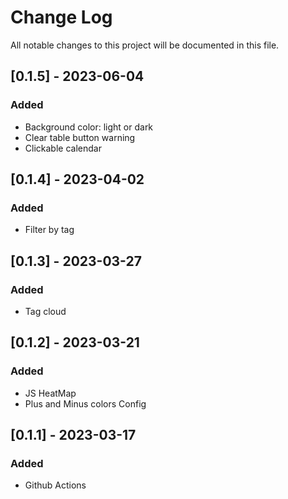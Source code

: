 
# Change Log
All notable changes to this project will be documented in this file.

## [0.1.5] - 2023-06-04
### Added
- Background color: light or dark
- Clear table button warning
- Clickable calendar

## [0.1.4] - 2023-04-02
### Added
- Filter by tag

## [0.1.3] - 2023-03-27
### Added
- Tag cloud

## [0.1.2] - 2023-03-21
### Added
- JS HeatMap
- Plus and Minus colors Config

## [0.1.1] - 2023-03-17
### Added
- Github Actions

